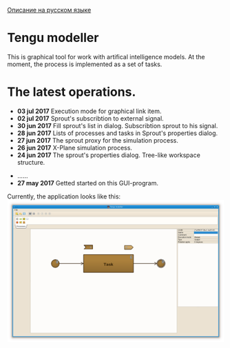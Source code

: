[Описание на русском языке](README.ru.md)

# Tengu modeller

This is graphical tool for work with artifical intelligence models. At the moment, the process is implemented as a set of tasks.

# The latest operations.

- **03 jul 2017** Execution mode for graphical link item.
- **02 jul 2017** Sprout's subscribtion to external signal.
- **30 jun 2017** Fill sprout's list in dialog. Subscribtion sprout to his signal.
- **28 jun 2017** Lists of processes and tasks in Sprout's properties dialog.
- **27 jun 2017** The sprout proxy for the simulation process.
- **26 jun 2017** X-Plane simulation process.
- **24 jun 2017** The sprout's properties dialog. Tree-like workspace structure.
<!--
- **23 jun 2017** A "Human name" was appended. Links ("sprouts") selection. Sprout's constraints.
- **22 jun 2017** Bug when cleaning the scene. The schema of the inheritance of elements with links was remade.
- **21 jun 2017** Redone the rendering of "Sprout". Choice of type and rotation angle for the "Sprout". Remove an element
    from schema. Links from the top and bottom of the task.
- **20 jun 2017** Moving the link together with the task. Changing execution mode for the element.
- **19 jun 2017** Stoping of the create link process by escape key. The noses for the arrows.
- **18 jun 2017** ANDor, ORer elements. Changing of the task name. Remade painting method. Creating a link (not completed).
- **17 jun 2017** A stop process element was drawed. Moving elements on the schema. Drop event on schema. "File" toolbar.
- **16 jun 2017** SchemaView does accept drag events. A start process element was created.
- **14 jun 2017** The interface of the stored object was added.
- **13 jun 2017** Add drag event for library toolbar, began to make a save in the mongo. A fake task was stored into mongoDB.
- **12 jun 2017** Add XPlaneAgent and XPlaneAgentItem as persistent invisible agent to simulation purpose. Add a tool buttons
    for simulation and change execution mode. Background colors for agent's properties. The billet for element's library toolbar.
- **11 jun 2017** Added MVC-bindings with the entity properties. The first properties of "entities" appeared on the screen.
-->
- ......
- **27 may 2017** Getted started on this GUI-program.

Currently, the application looks like this:
![Currently look](pictures/today.png)